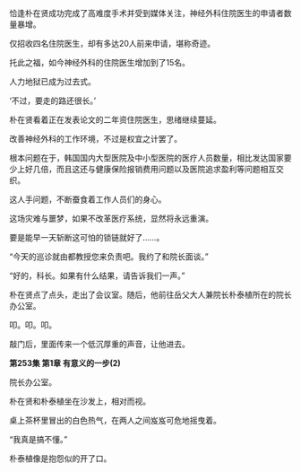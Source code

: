 恰逢朴在贤成功完成了高难度手术并受到媒体关注，神经外科住院医生的申请者数量暴增。

仅招收四名住院医生，却有多达20人前来申请，堪称奇迹。

托此之福，如今神经外科的住院医生增加到了15名。

人力地狱已成为过去式。

‘不过，要走的路还很长。’

朴在贤看着正在发表论文的二年资住院医生，思绪继续蔓延。

改善神经外科的工作环境，不过是权宜之计罢了。

根本问题在于，韩国国内大型医院及中小型医院的医疗人员数量，相比发达国家要少上好几倍，而且这还与健康保险报销费用问题以及医院追求盈利等问题相互交织。

这人手问题，不断蚕食着工作人员们的身心。

这场灾难与噩梦，如果不改革医疗系统，显然将永远重演。

要是能早一天斩断这可怕的锁链就好了……。

“今天的巡诊就由都教授您来负责吧。我约了和院长面谈。”

“好的，科长。如果有什么结果，请告诉我们一声。”

朴在贤点了点头，走出了会议室。随后，他前往岳父大人兼院长朴泰植所在的院长办公室。

叩。叩。叩。

敲门后，里面传来一个低沉厚重的声音，让他进去。

**第253集 第1章 有意义的一步(2)**

院长办公室。

朴在贤和朴泰植坐在沙发上，相对而视。

桌上茶杯里冒出的白色热气，在两人之间岌岌可危地摇曳着。

“我真是搞不懂。”

朴泰植像是抱怨似的开了口。